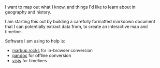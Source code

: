 I want to map out what I know, and things I'd like to learn about in geography and history.

I am starting this out by building a carefully formatted markdown document that I can potentially extract data from, to create an interactive map and timeline.

Software I am using to help is:

 - [markup.rocks](http://markup.rocks) for in-browser conversion
 - [pandoc](http://pandoc.org) for offline conversion
 - [visjs](http://visjs.org) for timelines
